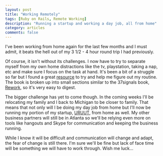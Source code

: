 ```yaml
---
layout: post
title: "Working Remotely"
tags: [Ruby on Rails, Remote Working]
description: "Running a startup and working a day job, all from home"
category: articles
comments: false
---
```

I've been working from home again for the last few months and I must admit, it beats the hell out of my 3 1/2 - 4 hour round trip I had previously.  

Of course, it isn't without its challenges. I now have to try to separate myself from my own home distractions like the tv, playstation, taking a nap, etc and make sure I focus on the task at hand.  It's been a bit of a struggle so far but I found a great [resource](http://99u.com/book/manage-your-day-to-day-2, "Manage Your Day to Day") to try and help me figure out my routine.  The book is broken up into small sections similar to the 37signals book, [Rework](http://www.amazon.com/Rework-Jason-Fried/dp/0307463745), so it's very easy to digest. 

The bigger challenge has yet to come though.  In the coming weeks I'll be relocating my family and I back to Michigan to be closer to family. That means that not only will I be doing my day job from home but I'll now be running my portion of my startup, [URUUT](http://www.uruut.com), from home as well.  My other business partners will still be in Atlanta so we'll be relying even more on tools like hangouts and Skype for communication and keeping the business running.  

While I know it will be difficult and communication will change and adapt, the fear of change is still there.  I'm sure we'll be fine but lack of face time will be something we will have to work through.  Wish me luck...